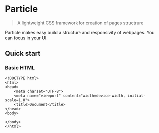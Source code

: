 # Particle

> A lightweight CSS framework for creation of pages structrure

Particle makes easy build a structure and responsivity of webpages. You can focus in your UI.

## Quick start

### Basic HTML

```
<!DOCTYPE html>
<html>
<head>
    <meta charset="UTF-8">
    <meta name="viewport" content="width=device-width, initial-scale=1.0">
    <title>Document</title>
</head>
<body>
    
</body>
</html>
```